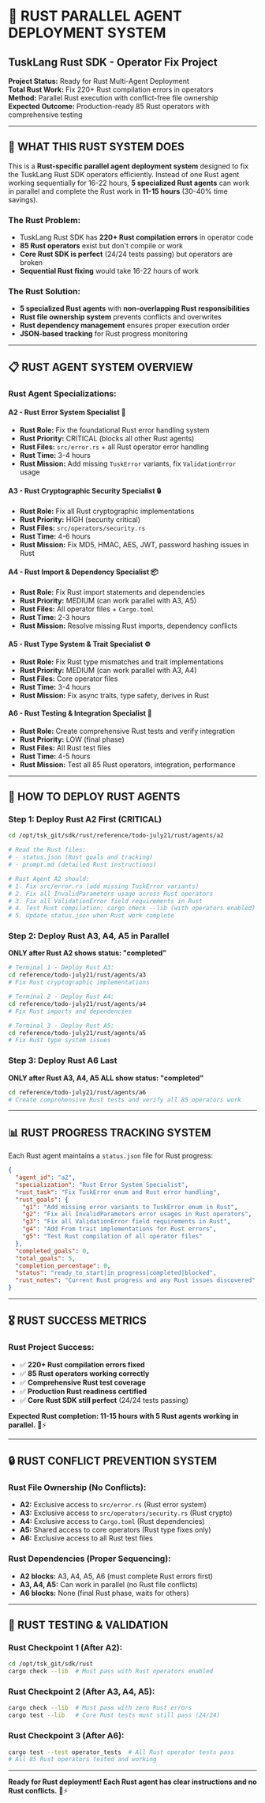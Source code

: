 # 🦀 **RUST PARALLEL AGENT DEPLOYMENT SYSTEM**
## **TuskLang Rust SDK - Operator Fix Project**

**Project Status:** Ready for Rust Multi-Agent Deployment  
**Total Rust Work:** Fix 220+ Rust compilation errors in operators  
**Method:** Parallel Rust execution with conflict-free file ownership  
**Expected Outcome:** Production-ready 85 Rust operators with comprehensive testing  

---

## 🎯 **WHAT THIS RUST SYSTEM DOES**

This is a **Rust-specific parallel agent deployment system** designed to fix the TuskLang Rust SDK operators efficiently. Instead of one Rust agent working sequentially for 16-22 hours, **5 specialized Rust agents** can work in parallel and complete the Rust work in **11-15 hours** (30-40% time savings).

### **The Rust Problem:**
- TuskLang Rust SDK has **220+ Rust compilation errors** in operator code
- **85 Rust operators** exist but don't compile or work
- **Core Rust SDK is perfect** (24/24 tests passing) but operators are broken
- **Sequential Rust fixing** would take 16-22 hours of work

### **The Rust Solution:**
- **5 specialized Rust agents** with **non-overlapping Rust responsibilities**
- **Rust file ownership system** prevents conflicts and overwrites
- **Rust dependency management** ensures proper execution order
- **JSON-based tracking** for Rust progress monitoring

---

## 📋 **RUST AGENT SYSTEM OVERVIEW**

### **Rust Agent Specializations:**

#### **A2 - Rust Error System Specialist** 🚨
- **Rust Role:** Fix the foundational Rust error handling system
- **Rust Priority:** CRITICAL (blocks all other Rust agents)
- **Rust Files:** `src/error.rs` + all Rust operator error handling
- **Rust Time:** 3-4 hours
- **Rust Mission:** Add missing `TuskError` variants, fix `ValidationError` usage

#### **A3 - Rust Cryptographic Security Specialist** 🔒  
- **Rust Role:** Fix all Rust cryptographic implementations
- **Rust Priority:** HIGH (security critical)
- **Rust Files:** `src/operators/security.rs` 
- **Rust Time:** 4-6 hours
- **Rust Mission:** Fix MD5, HMAC, AES, JWT, password hashing issues in Rust

#### **A4 - Rust Import & Dependency Specialist** 📦
- **Rust Role:** Fix Rust import statements and dependencies
- **Rust Priority:** MEDIUM (can work parallel with A3, A5)
- **Rust Files:** All operator files + `Cargo.toml`
- **Rust Time:** 2-3 hours  
- **Rust Mission:** Resolve missing Rust imports, dependency conflicts

#### **A5 - Rust Type System & Trait Specialist** ⚙️
- **Rust Role:** Fix Rust type mismatches and trait implementations
- **Rust Priority:** MEDIUM (can work parallel with A3, A4)
- **Rust Files:** Core operator files
- **Rust Time:** 3-4 hours
- **Rust Mission:** Fix async traits, type safety, derives in Rust

#### **A6 - Rust Testing & Integration Specialist** 🧪
- **Rust Role:** Create comprehensive Rust tests and verify integration
- **Rust Priority:** LOW (final phase)
- **Rust Files:** All Rust test files
- **Rust Time:** 4-5 hours
- **Rust Mission:** Test all 85 Rust operators, integration, performance

---

## 🚀 **HOW TO DEPLOY RUST AGENTS**

### **Step 1: Deploy Rust A2 First (CRITICAL)**
```bash
cd /opt/tsk_git/sdk/rust/reference/todo-july21/rust/agents/a2

# Read the Rust files:
# - status.json (Rust goals and tracking)
# - prompt.md (detailed Rust instructions)

# Rust Agent A2 should:
# 1. Fix src/error.rs (add missing TuskError variants)
# 2. Fix all InvalidParameters usage across Rust operators
# 3. Fix all ValidationError field requirements in Rust
# 4. Test Rust compilation: cargo check --lib (with operators enabled)
# 5. Update status.json when Rust work complete
```

### **Step 2: Deploy Rust A3, A4, A5 in Parallel**
**ONLY after Rust A2 shows status: "completed"**

```bash
# Terminal 1 - Deploy Rust A3:
cd reference/todo-july21/rust/agents/a3
# Fix Rust cryptographic implementations

# Terminal 2 - Deploy Rust A4:  
cd reference/todo-july21/rust/agents/a4
# Fix Rust imports and dependencies

# Terminal 3 - Deploy Rust A5:
cd reference/todo-july21/rust/agents/a5  
# Fix Rust type system issues
```

### **Step 3: Deploy Rust A6 Last**
**ONLY after Rust A3, A4, A5 ALL show status: "completed"**

```bash
cd reference/todo-july21/rust/agents/a6
# Create comprehensive Rust tests and verify all 85 operators work
```

---

## 📊 **RUST PROGRESS TRACKING SYSTEM**

Each Rust agent maintains a `status.json` file for Rust progress:

```json
{
  "agent_id": "a2",
  "specialization": "Rust Error System Specialist",
  "rust_task": "Fix TuskError enum and Rust error handling",
  "rust_goals": {
    "g1": "Add missing error variants to TuskError enum in Rust",
    "g2": "Fix all InvalidParameters error usages in Rust operators", 
    "g3": "Fix all ValidationError field requirements in Rust",
    "g4": "Add From trait implementations for Rust errors",
    "g5": "Test Rust compilation of all operator files"
  },
  "completed_goals": 0,
  "total_goals": 5,
  "completion_percentage": 0,
  "status": "ready_to_start|in_progress|completed|blocked",
  "rust_notes": "Current Rust progress and any Rust issues discovered"
}
```

---

## 🎖️ **RUST SUCCESS METRICS**

### **Rust Project Success:**
- ✅ **220+ Rust compilation errors fixed**
- ✅ **85 Rust operators working correctly** 
- ✅ **Comprehensive Rust test coverage**
- ✅ **Production Rust readiness certified**
- ✅ **Core Rust SDK still perfect** (24/24 tests passing)

**Expected Rust completion: 11-15 hours with 5 Rust agents working in parallel.** 🦀⚡

---

## 🔒 **RUST CONFLICT PREVENTION SYSTEM**

### **Rust File Ownership (No Conflicts):**
- **A2:** Exclusive access to `src/error.rs` (Rust error system)
- **A3:** Exclusive access to `src/operators/security.rs` (Rust crypto)
- **A4:** Exclusive access to `Cargo.toml` (Rust dependencies)
- **A5:** Shared access to core operators (Rust type fixes only)
- **A6:** Exclusive access to all Rust test files

### **Rust Dependencies (Proper Sequencing):**
- **A2 blocks:** A3, A4, A5, A6 (must complete Rust errors first)
- **A3, A4, A5:** Can work in parallel (no Rust file conflicts)
- **A6 blocks:** None (final Rust phase, waits for others)

---

## 🧪 **RUST TESTING & VALIDATION**

### **Rust Checkpoint 1 (After A2):**
```bash
cd /opt/tsk_git/sdk/rust
cargo check --lib  # Must pass with Rust operators enabled
```

### **Rust Checkpoint 2 (After A3, A4, A5):**
```bash
cargo check --lib  # Must pass with zero Rust errors
cargo test --lib   # Core Rust tests must still pass (24/24)
```

### **Rust Checkpoint 3 (After A6):**
```bash
cargo test --test operator_tests  # All Rust operator tests pass
# All 85 Rust operators tested and working
```

---

**Ready for Rust deployment! Each Rust agent has clear instructions and no Rust conflicts.** 🦀⚡ 